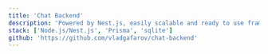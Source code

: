 ```yaml
---
title: 'Chat Backend'
description: 'Powered by Nest.js, easily scalable and ready to use framework. With websockets, authentication, and more.'
stack: ['Node.js/Nest.js', 'Prisma', 'sqlite']
github: 'https://github.com/vladgafarov/chat-backend'
---
```

